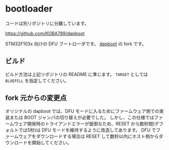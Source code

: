 # bootloader

コードは別リポジトリに分離しています。

https://github.com/KOBA789/dapboot

STM32F103x 向けの DFU ブートローダです。
[dapboot](https://github.com/devanlai/dapboot) の fork です。

## ビルド

ビルド方法は上記リポジトリの README に準じます。
`TARGET` としては `BLUEPILL` を指定してください。

## fork 元からの変更点

オリジナルの dapboot では、DFU モードに入るためにファームウェア側での実装または BOOT ジャンパの切り替えが必要でした。
しかし、この仕様ではファームウェア開発時のトライアンドエラーが面倒なため、RESET から数秒間(デフォルトでは5秒)は DFU モードを維持するように改造してあります。
DFU でファームウェアをダウンロードする場合は RESET して数秒以内にホスト側からダウンロードを開始してください。
